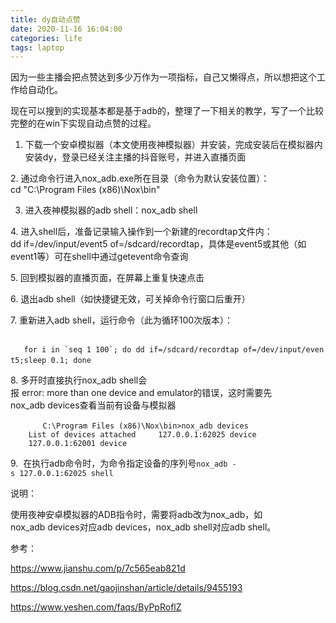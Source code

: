 ```yaml
---
title: dy自动点赞
date: 2020-11-16 16:04:00
categories: life
tags: laptop
---
```


因为一些主播会把点赞达到多少万作为一项指标，自己又懒得点，所以想把这个工作给自动化。

现在可以搜到的实现基本都是基于adb的，整理了一下相关的教学，写了一个比较完整的在win下实现自动点赞的过程。

<!-- more -->

1. 下载一个安卓模拟器（本文使用夜神模拟器）并安装，完成安装后在模拟器内安装dy，登录已经关注主播的抖音账号，并进入直播页面

2. 通过命令行进入nox_adb.exe所在目录（命令为默认安装位置）：cd "C:\Program Files (x86)\Nox\bin\"

3. 进入夜神模拟器的adb shell：nox_adb shell

4. 进入shell后，准备记录输入操作到一个新建的recordtap文件内：dd if=/dev/input/event5 of=/sdcard/recordtap，具体是event5或其他（如event1等）可在shell中通过getevent命令查询

5. 回到模拟器的直播页面，在屏幕上重复快速点击

6. 退出adb shell（如快捷键无效，可关掉命令行窗口后重开）

7. 重新进入adb shell，运行命令（此为循环100次版本）：   

   ```
   for i in `seq 1 100`; do dd if=/sdcard/recordtap of=/dev/input/event5;sleep 0.1; done
   ```   
   
8. 多开时直接执行nox_adb shell会报 error: more than one device and emulator的错误，这时需要先nox_adb devices查看当前有设备与模拟器

    ```
    C:\Program Files (x86)\Nox\bin>nox_adb devices
    List of devices attached
    127.0.0.1:62025 device
    127.0.0.1:62001 device
    ```
    
9.  在执行adb命令时，为命令指定设备的序列号`nox_adb -s 127.0.0.1:62025 shell`

说明：

使用夜神安卓模拟器的ADB指令时，需要将adb改为nox_adb，如nox_adb devices对应adb devices，nox_adb shell对应adb shell。

参考：

https://www.jianshu.com/p/7c565eab821d

https://blog.csdn.net/gaojinshan/article/details/9455193

https://www.yeshen.com/faqs/ByPpRoflZ
